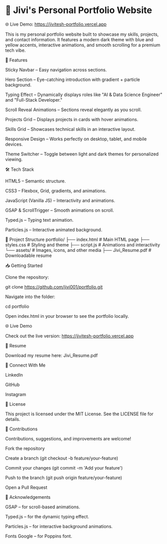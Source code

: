# 💼 Jivi's Personal Portfolio Website
🌐 Live Demo: https://jivitesh-portfolio.vercel.app

This is my personal portfolio website built to showcase my skills, projects, and contact information. It features a modern dark theme with blue and yellow accents, interactive animations, and smooth scrolling for a premium tech vibe.

🚀 Features

Sticky Navbar – Easy navigation across sections.

Hero Section – Eye-catching introduction with gradient + particle background.

Typing Effect – Dynamically displays roles like "AI & Data Science Engineer" and "Full-Stack Developer."

Scroll Reveal Animations – Sections reveal elegantly as you scroll.

Projects Grid – Displays projects in cards with hover animations.

Skills Grid – Showcases technical skills in an interactive layout.

Responsive Design – Works perfectly on desktop, tablet, and mobile devices.

Theme Switcher – Toggle between light and dark themes for personalized viewing.

🛠️ Tech Stack

HTML5 – Semantic structure.

CSS3 – Flexbox, Grid, gradients, and animations.

JavaScript (Vanilla JS) – Interactivity and animations.

GSAP & ScrollTrigger – Smooth animations on scroll.

Typed.js – Typing text animation.

Particles.js – Interactive animated background.

📁 Project Structure
portfolio/
  ├── index.html        # Main HTML page
  ├── styles.css        # Styling and theme
  ├── script.js         # Animations and interactivity
  └── assets/           # Images, icons, and other media
         ├── Jivi_Resume.pdf   # Downloadable resume


📥 Getting Started

Clone the repository:

git clone https://github.com/jivi001/portfolio.git


Navigate into the folder:

cd portfolio


Open index.html in your browser to see the portfolio locally.

🌐 Live Demo

Check out the live version: https://jivitesh-portfolio.vercel.app

📄 Resume

Download my resume here: Jivi_Resume.pdf

📱 Connect With Me

LinkedIn

GitHub

Instagram

📝 License

This project is licensed under the MIT License. See the LICENSE
 file for details.

🤝 Contributions

Contributions, suggestions, and improvements are welcome!

Fork the repository

Create a branch (git checkout -b feature/your-feature)

Commit your changes (git commit -m 'Add your feature')

Push to the branch (git push origin feature/your-feature)

Open a Pull Request

🙏 Acknowledgements

GSAP
 – for scroll-based animations.

Typed.js
 – for the dynamic typing effect.

Particles.js
 – for interactive background animations.

Fonts Google
 – for Poppins font.
